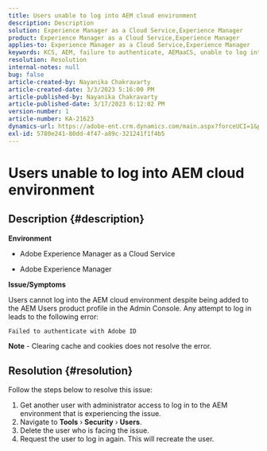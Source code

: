 ```yaml
---
title: Users unable to log into AEM cloud environment
description: Description
solution: Experience Manager as a Cloud Service,Experience Manager
product: Experience Manager as a Cloud Service,Experience Manager
applies-to: Experience Manager as a Cloud Service,Experience Manager
keywords: KCS, AEM, failure to authenticate, AEMaaCS, unable to log into AEM cloud, AEM Users, Admin Console
resolution: Resolution
internal-notes: null
bug: false
article-created-by: Nayanika Chakravarty
article-created-date: 3/3/2023 5:16:00 PM
article-published-by: Nayanika Chakravarty
article-published-date: 3/17/2023 6:12:02 PM
version-number: 1
article-number: KA-21623
dynamics-url: https://adobe-ent.crm.dynamics.com/main.aspx?forceUCI=1&pagetype=entityrecord&etn=knowledgearticle&id=4ff4b70d-e7b9-ed11-83fe-6045bd0067ea
exl-id: 5780e241-80dd-4f47-a89c-321241f1f4b5
---
```

# Users unable to log into AEM cloud environment

## Description {#description}


<b>Environment</b>

- Adobe Experience Manager as a Cloud Service

- Adobe Experience Manager

<b>Issue/Symptoms</b>

Users cannot log into the AEM cloud environment despite being added to the AEM Users product profile in the Admin Console. Any attempt to log in leads to the following error:


```
Failed to authenticate with Adobe ID
```


<b>Note</b> - Clearing cache and cookies does not resolve the error.


## Resolution {#resolution}


Follow the steps below to resolve this issue:

1. Get another user with administrator access to log in to the AEM environment that is experiencing the issue.
2. Navigate to <b>Tools</b> › <b>Security</b> › <b>Users</b>.
3. Delete the user who is facing the issue.
4. Request the user to log in again. This will recreate the user.
